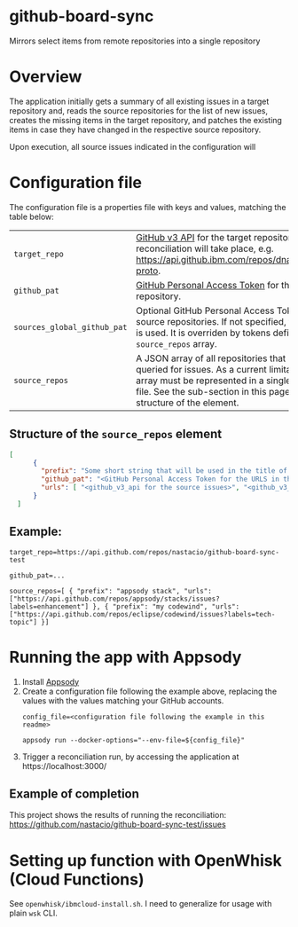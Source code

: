 # github-board-sync
Mirrors select items from remote repositories into a single repository

# Overview

The application initially gets a summary of all existing issues in a target repository and, reads the source repositories for the list of new issues, creates the missing items in the target repository, and patches the existing items in case they have changed in the respective source repository.

Upon execution, all source issues indicated in the configuration will 

# Configuration file

The configuration file is a properties file with keys and values, matching the table below:

| | |
|---|---|
| `target_repo` | [GitHub v3 API](https://developer.github.com/v3/) for the target repository where the reconciliation will take place, e.g. https://api.github.ibm.com/repos/dnastaci/oncsuite-proto. |
| `github_pat` | [GitHub Personal Access Token](https://github.com/settings/tokens) for the target repository. |
| `sources_global_github_pat` | Optional GitHub Personal Access Token for all source repositories. If not specified, then `github_pat` is used. It is overriden by tokens defined inside the `source_repos` array. |
| `source_repos`| A JSON array of all repositories that should be queried for issues. As a current limitation, the JSON array must be represented in a single-line inside the file. See the sub-section in this page for the structure of the element. |


## Structure of the `source_repos` element

```json
[
      { 
        "prefix": "Some short string that will be used in the title of the target issue",
        "github_pat": "<GitHub Personal Access Token for the URLS in the "urls" element.>",
        "urls": [ "<github_v3_api for the source issues>", "<github_v3_api for the source issues>" ] 
      }
  ]
```


## Example:

```
target_repo=https://api.github.com/repos/nastacio/github-board-sync-test

github_pat=...

source_repos=[ { "prefix": "appsody stack", "urls": ["https://api.github.com/repos/appsody/stacks/issues?labels=enhancement"] }, { "prefix": "my codewind", "urls": ["https://api.github.com/repos/eclipse/codewind/issues?labels=tech-topic"] }]
```

# Running the app with Appsody

1. Install [Appsody](https://appsody.dev)
1. Create a configuration file following the example above, replacing the values with the values matching your GitHub accounts.
    ```
    config_file=<configuration file following the example in this readme>

    appsody run --docker-options="--env-file=${config_file}"
    ```
1. Trigger a reconciliation run, by accessing the application at https://localhost:3000/

## Example of completion

This project shows the results of running the reconciliation:
https://github.com/nastacio/github-board-sync-test/issues


# Setting up function with OpenWhisk (Cloud Functions)

See `openwhisk/ibmcloud-install.sh`.
I need to generalize for usage with plain `wsk` CLI.
